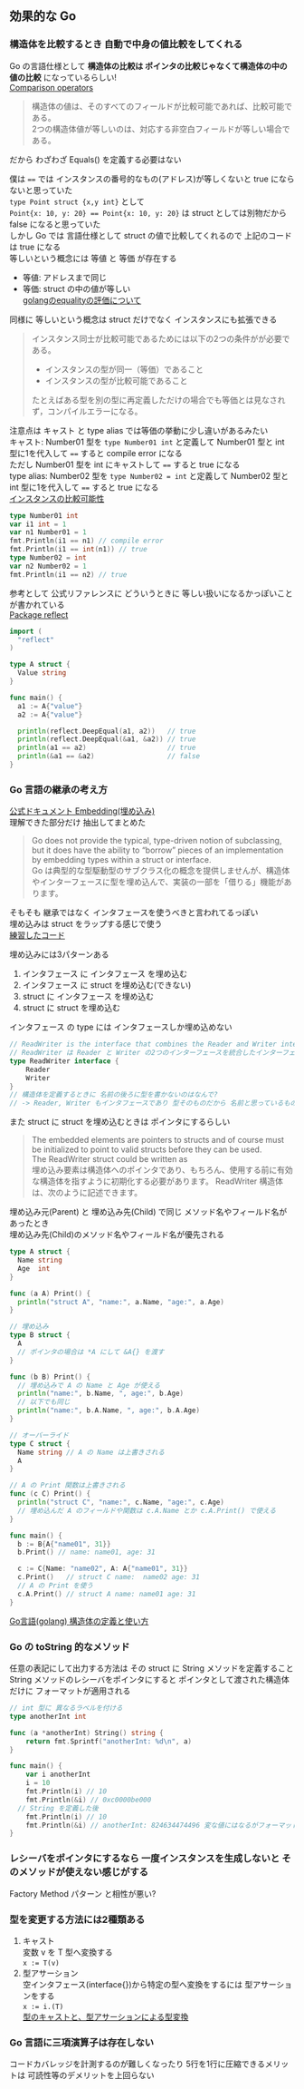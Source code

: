 ## 効果的な Go
### 構造体を比較するとき 自動で中身の値比較をしてくれる
Go の言語仕様として __構造体の比較は ポインタの比較じゃなくて構造体の中の値の比較__ になっているらしい!  
[Comparison operators](https://go.dev/ref/spec#Comparison_operators)  

>構造体の値は、そのすべてのフィールドが比較可能であれば、比較可能である。  
>2つの構造体値が等しいのは、対応する非空白フィールドが等しい場合である。  

だから わざわざ Equals() を定義する必要はない  

僕は `==` では インスタンスの番号的なもの(アドレス)が等しくないと true にならないと思っていた  
`type Point struct {x,y int}` として  
`Point{x: 10, y: 20} == Point{x: 10, y: 20}` は struct としては別物だから false になると思っていた  
しかし Go では 言語仕様として struct の値で比較してくれるので 上記のコードは true になる  
等しいという概念には 等値 と 等価 が存在する  
- 等値: アドレスまで同じ  
- 等価: struct の中の値が等しい  
[golangのequalityの評価について](https://pod.hatenablog.com/entry/2016/07/30/204357)  

同様に 等しいという概念は struct だけでなく インスタンスにも拡張できる
>インスタンス同士が比較可能であるためには以下の2つの条件がが必要である。  
>- インスタンスの型が同一（等価）であること  
>- インスタンスの型が比較可能であること  
>
>たとえばある型を別の型に再定義しただけの場合でも等価とは見なされず，コンパイルエラーになる。  

注意点は キャスト と type alias では等価の挙動に少し違いがあるみたい  
キャスト: Number01 型を `type Number01 int` と定義して Number01 型と int 型に1を代入して `==` すると compile error になる  
ただし Number01 型を int にキャストして `==` すると true になる  
type alias: Number02 型を `type Number02 = int` と定義して Number02 型と int 型に1を代入して `==` すると true になる  
[インスタンスの比較可能性](https://text.baldanders.info/golang/comparability/)  

```go
type Number01 int
var i1 int = 1
var n1 Number01 = 1
fmt.Println(i1 == n1) // compile error
fmt.Println(i1 == int(n1)) // true
type Number02 = int
var n2 Number02 = 1
fmt.Println(i1 == n2) // true
```

参考として 公式リファレンスに どういうときに 等しい扱いになるかっぽいことが書かれている  
[Package reflect](https://pkg.go.dev/reflect@go1.17.6#DeepEqual)  

```go
import (
  "reflect"
)

type A struct {
  Value string
}

func main() {
  a1 := A{"value"}
  a2 := A{"value"}

  println(reflect.DeepEqual(a1, a2))   // true
  println(reflect.DeepEqual(&a1, &a2)) // true
  println(a1 == a2)                    // true
  println(&a1 == &a2)                  // false
}
```


### Go 言語の継承の考え方
[公式ドキュメント Embedding(埋め込み)](https://go.dev/doc/effective_go#embedding)  
理解できた部分だけ 抽出してまとめた  

>Go does not provide the typical, type-driven notion of subclassing, but it does have the ability to “borrow” pieces of an implementation by embedding types within a struct or interface.  
>Go は典型的な型駆動型のサブクラス化の概念を提供しませんが、構造体やインターフェースに型を埋め込んで、実装の一部を「借りる」機能があります。  

そもそも 継承ではなく インタフェースを使うべきと言われてるっぽい  
埋め込みは struct をラップする感じで使う  
[練習したコード](.././trainingEmbedding)  

埋め込みには3パターンある  
1. インタフェース に インタフェース を埋め込む
2. インタフェース に struct を埋め込む(できない)
3. struct に インタフェース を埋め込む
4. struct に struct を埋め込む

インタフェース の type には インタフェースしか埋め込めない  
```go
// ReadWriter is the interface that combines the Reader and Writer interfaces.
// ReadWriter は Reader と Writer の2つのインターフェースを統合したインターフェースです。
type ReadWriter interface {
    Reader
    Writer
}
// 構造体を定義するときに 名前の後ろに型を書かないのはなんで?
// -> Reader, Writer もインタフェースであり 型そのものだから 名前と思っているものが むしろ型
```

また struct に struct を埋め込むときは ポインタにするらしい

>The embedded elements are pointers to structs and of course must be initialized to point to valid structs before they can be used.  
>The ReadWriter struct could be written as  
>埋め込み要素は構造体へのポインタであり、もちろん、使用する前に有効な構造体を指すように初期化する必要があります。
>ReadWriter 構造体は、次のように記述できます。

埋め込み元(Parent) と 埋め込み先(Child) で同じ メソッド名やフィールド名があったとき  
埋め込み先(Child)のメソッド名やフィールド名が優先される  

```go
type A struct {
  Name string
  Age  int
}

func (a A) Print() {
  println("struct A", "name:", a.Name, "age:", a.Age)
}

// 埋め込み
type B struct {
  A
  // ポインタの場合は *A にして &A{} を渡す
}

func (b B) Print() {
  // 埋め込みで A の Name と Age が使える
  println("name:", b.Name, ", age:", b.Age)
  // 以下でも同じ
  println("name:", b.A.Name, ", age:", b.A.Age)
}

// オーバーライド
type C struct {
  Name string // A の Name は上書きされる
  A
}

// A の Print 関数は上書きされる
func (c C) Print() {
  println("struct C", "name:", c.Name, "age:", c.Age)
  // 埋め込んだ A のフィールドや関数は c.A.Name とか c.A.Print() で使える
}

func main() {
  b := B{A{"name01", 31}}
  b.Print() // name: name01, age: 31

  c := C{Name: "name02", A: A{"name01", 31}}
  c.Print()   // struct C name:  name02 age: 31
  // A の Print を使う
  c.A.Print() // struct A name: name01 age: 31
}
```

[Go言語(golang) 構造体の定義と使い方](https://golang.hateblo.jp/entry/golang-how-to-use-struct)  

### Go の toString 的なメソッド
任意の表記にして出力する方法は その struct に String メソッドを定義すること  
String メソッドのレシーバをポインタにすると ポインタとして渡された構造体だけに フォーマットが適用される  

```go
// int 型に 異なるラベルを付ける
type anotherInt int

func (a *anotherInt) String() string {
	return fmt.Sprintf("anotherInt: %d\n", a)
}

func main() {
	var i anotherInt
	i = 10
	fmt.Println(i) // 10
	fmt.Println(&i) // 0xc0000be000
  // String を定義した後
	fmt.Println(i) // 10
	fmt.Println(&i) // anotherInt: 824634474496 変な値にはなるがフォーマットは適用されている
}
```

### レシーバをポインタにするなら 一度インスタンスを生成しないと そのメソッドが使えない感じがする
Factory Method パターン と相性が悪い?  

### 型を変更する方法には2種類ある
1. キャスト  
変数 v を T 型へ変換する  
`x := T(v)`  
2. 型アサーション  
空インタフェース(interface{})から特定の型へ変換をするには 型アサーションをする  
`x := i.(T)`  
[型のキャストと、型アサーションによる型変換](https://maku77.github.io/hugo/go/cast.html)

### Go 言語に三項演算子は存在しない
コードカバレッジを計測するのが難しくなったり 5行を1行に圧縮できるメリットは 可読性等のデメリットを上回らない  
